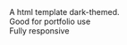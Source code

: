 <div style={text-align: center}>
  A html template dark-themed.
<br>
Good for portfolio use
<br>
Fully responsive
  
  </div>
